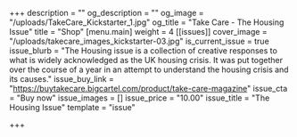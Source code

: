 +++
description = ""
og_description = ""
og_image = "/uploads/TakeCare_Kickstarter_1.jpg"
og_title = "Take Care - The Housing Issue"
title = "Shop"
[menu.main]
weight = 4
[[issues]]
cover_image = "/uploads/takecare_images_kickstarter-03.jpg"
is_current_issue = true
issue_blurb = "The Housing issue is a collection of creative responses to what is widely acknowledged as the UK housing crisis. It was put together over the course of a year in an attempt to understand the housing crisis and its causes."
issue_buy_link = "https://buytakecare.bigcartel.com/product/take-care-magazine"
issue_cta = "Buy now"
issue_images = []
issue_price = "10.00"
issue_title = "The Housing Issue"
template = "issue"

+++
